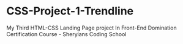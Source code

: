 # CSS-Project-1-Trendline
My Third HTML-CSS Landing Page project In Front-End Domination Certification Course - Sheryians Coding School
